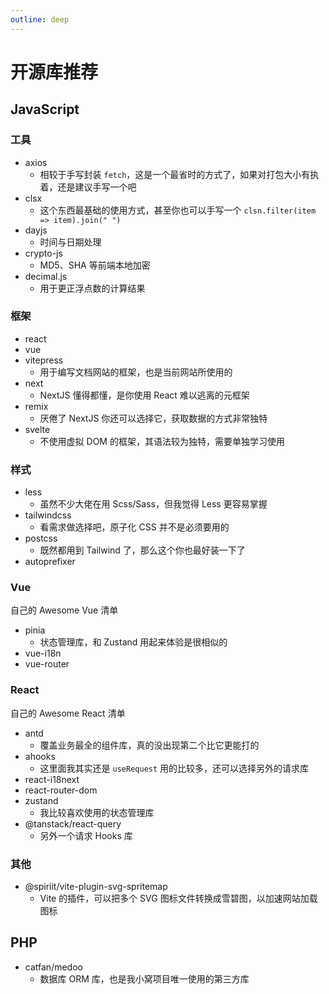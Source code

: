 ```yaml
---
outline: deep
---
```


# 开源库推荐

## JavaScript

### 工具

- axios
  - 相较于手写封装 `fetch`，这是一个最省时的方式了，如果对打包大小有执着，还是建议手写一个吧
- clsx
  - 这个东西最基础的使用方式，甚至你也可以手写一个 `clsn.filter(item => item).join(" ")`
- dayjs
  - 时间与日期处理
- crypto-js
  - MD5、SHA 等前端本地加密
- decimal.js
  - 用于更正浮点数的计算结果

### 框架

- react
- vue
- vitepress
  - 用于编写文档网站的框架，也是当前网站所使用的
- next
  - NextJS 懂得都懂，是你使用 React 难以逃离的元框架
- remix
  - 厌倦了 NextJS 你还可以选择它，获取数据的方式非常独特
- svelte
  - 不使用虚拟 DOM 的框架，其语法较为独特，需要单独学习使用

### 样式

- less
  - 虽然不少大佬在用 Scss/Sass，但我觉得 Less 更容易掌握
- tailwindcss
  - 看需求做选择吧，原子化 CSS 并不是必须要用的
- postcss
  - 既然都用到 Tailwind 了，那么这个你也最好装一下了
- autoprefixer

### Vue

自己的 Awesome Vue 清单

- pinia
  - 状态管理库，和 Zustand 用起来体验是很相似的
- vue-i18n
- vue-router

### React

自己的 Awesome React 清单

- antd
  - 覆盖业务最全的组件库，真的没出现第二个比它更能打的
- ahooks
  - 这里面我其实还是 `useRequest` 用的比较多，还可以选择另外的请求库
- react-i18next
- react-router-dom
- zustand
  - 我比较喜欢使用的状态管理库
- @tanstack/react-query
  - 另外一个请求 Hooks 库

### 其他

- @spiriit/vite-plugin-svg-spritemap
  - Vite 的插件，可以把多个 SVG 图标文件转换成雪碧图，以加速网站加载图标

## PHP

- catfan/medoo
  - 数据库 ORM 库，也是我小窝项目唯一使用的第三方库
